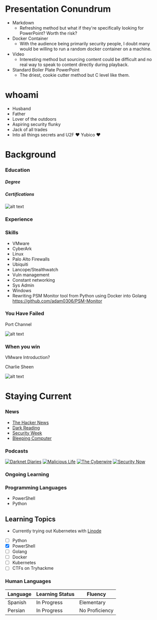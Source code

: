 # Presentation Conundrum

- Markdown
    - Refreshing method but what if they're specifically looking for PowerPoint? Worth the risk?
- Docker Container
    - With the audience being primarily security people, I doubt many would be willing to run a random docker container on a machine.
- Video
    - Interesting method but sourcing content could be difficult and no real way to speak to content directly during playback.
- Standard Boiler Plate PowerPoint
    - The driest, cookie cutter method but C level like them.

# whoami

* Husband
* Father
* Lover of the outdoors
* Aspiring security flunky
* Jack of all trades
* Into all things secrets and U2F :heart: Yubico :heart:

# Background
### Education

##### Degree

##### Certifications
![alt text](https://www.bluejade.solutions/wp-content/uploads/2021/01/CompTIA-Security.png)

### Experience

### Skills

* VMware
* CyberArk
* Linux
* Palo Alto Firewalls
* Ubiquiti
* Lancope/Stealthwatch
* Vuln management
* Constant networking
* Sys Admin
* Windows
* Rewriting PSM Monitor tool from Python using Docker into Golang https://github.com/adam0306/PSM-Monitor


### You Have Failed

Port Channel

![alt text](https://media.tenor.co/images/207724a6172637619e68d47771b6e2f1/raw)

### When you win

VMware Introduction?


Charlie Sheen


![alt text](https://www.memesmonkey.com/images/memesmonkey/d0/d0372051a4a093b4bbd96b816934866c.jpeg)
# Staying Current
### News

* [The Hacker News](https://thehackernews.com/ "The Hacker News")
* [Dark Reading](https://www.darkreading.com/ "Dark Reading")
* [Security Week](https://www.securityweek.com/ "Security Week")
* [Bleeping Computer](https://www.bleepingcomputer.com/ "Bleeping Computer")

### Podcasts

[![Darknet Diaries](https://podnews.net/r/t/198/8766-1e53e416.jpeg)](https://open.spotify.com/show/4XPl3uEEL9hvqMkoZrzbx5) [![Malicious Life](https://www.esecurityplanet.com/wp-content/uploads/2021/04/Malicious-Life-logo-150x150.png)](https://open.spotify.com/show/1KHIsaZ9mX0NbzPrfId00q) [![The Cyberwire](https://www.esecurityplanet.com/wp-content/uploads/2021/04/cyberwire-daily-logo-150x150.jpeg)](https://open.spotify.com/show/0CnYnxrAcfRjh0YSQINAwe) [![Security Now](https://efsnm.files.wordpress.com/2016/07/securitynow.jpeg)](https://open.spotify.com/show/7vAbYigR3zs8GYJP3EoVWw)

### Ongoing Learning

### Programming Languages
* PowerShell
* Python

## Learning Topics
* Currently trying out Kubernetes with [Linode](https://www.linode.com/?r=4dffecc5dd019bc812987b595ce20e6322efea2d "Linode")

- [ ] Python
- [x] PowerShell
- [ ] Golang
- [ ] Docker
- [ ] Kubernetes
- [ ] CTFs on Tryhackme

### Human Languages

| Language | Learning Status |     Fluency      |
|----------|-----------------|------------------|
| Spanish  | In Progress     |    Elementary    |
| Persian  | In Progress     |  No Proficiency  |


<!-- 5. Describe your experience implementing new solutions/ collaborating with other teams /lifecycle
management/ system support/ etc...

